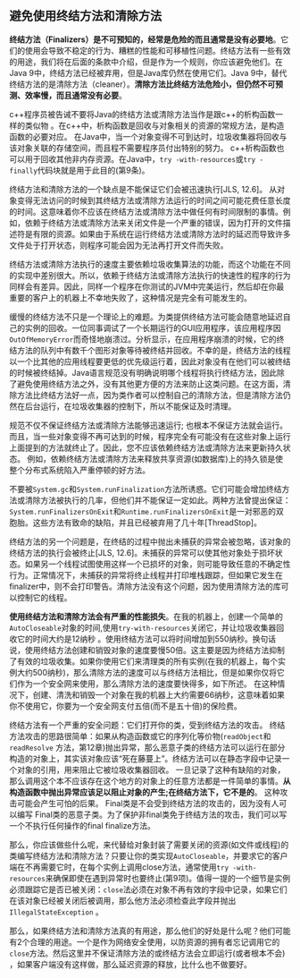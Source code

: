 ## 避免使用终结方法和清除方法

**终结方法（Finalizers）是不可预知的，经常是危险的而且通常是没有必要地**。它们的使用会导致不稳定的行为、糟糕的性能和可移植性问题。终结方法有一些有效的用途，我们将在后面的条款中介绍，但是作为一个规则，你应该避免他们。在Java 9中，终结方法已经被弃用，但是Java库仍然在使用它们。Java 9中，替代终结方法的是清除方法（cleaner）。**清除方法比终结方法危险小，但仍然不可预测、效率慢，而且通常没有必要**。 

c++程序员被告诫不要将Java的终结方法或清除方法当作是跟c++的析构函数一样的类似物 。在c++中，析构函数是回收与对象相关的资源的常规方法，是构造函数的必要对应。 在Java中，当一个对象变得不可到达时，垃圾收集器将回收与该对象关联的存储空间，而且程不需要程序员付出特别的努力。 c++析构函数也可以用于回收其他非内存资源。在Java中，`try -with-resources`或`try - finally`代码块就是用于此目的(第9条)。

终结方法和清除方法的一个缺点是不能保证它们会被迅速执行[JLS, 12.6]。 从对象变得无法访问的时候到其终结方法或清除方法运行的时间之间可能花费任意长度的时间。这意味着你不应该在终结方法或清除方法中做任何有时间限制的事情。例如，依赖于终结方法或清除方法来关闭文件是一个严重的错误，因为打开的文件描述符是有限的资源。如果由于系统在运行终结方法或清除方法时的延迟而导致许多文件处于打开状态，则程序可能会因为无法再打开文件而失败。

终结方法或清除方法执行的速度主要依赖垃圾收集算法的功能，而这个功能在不同的实现中差别很大。所以，依赖于终结方法或清除方法执行的快速性的程序的行为同样会有差异。因此，同样一个程序在你测试的JVM中完美运行，然后却在你最重要的客户上的机器上不幸地失败了，这种情况是完全有可能发生的。

缓慢的终结方法不只是一个理论上的难题。为类提供终结方法可能会随意地延迟自己的实例的回收。一位同事调试了一个长期运行的GUI应用程序，该应用程序因`OutOfMemoryError`而奇怪地崩溃过。分析显示，在应用程序崩溃的时候，它的终结方法的队列中有数千个图形对象等待被终结并回收。不幸的是，终结方法的线程以一个比其他的应用线程要更低的优先级运行着，因此对象没有在他们可以被终结的时候被终结掉。Java语言规范没有明确说明哪个线程将执行终结方法，因此除了避免使用终结方法之外，没有其他更方便的方法来防止这类问题。在这方面，清除方法比终结方法好一点，因为类作者可以控制自己的清除方法，但是清除方法仍然在后台运行，在垃圾收集器的控制下，所以不能保证及时清理。 

规范不仅不保证终结方法或清除方法能够迅速运行; 也根本不保证方法就会运行。而且，当一些对象变得不再可达到的时候，程序完全有可能没有在这些对象上运行上面提到的方法就终止了。因此，您不应该依赖终结方法或清除方法来更新持久状态。 例如，依赖终结方法或清除方法来释放共享资源(如数据库)上的持久锁是使整个分布式系统陷入严重停顿的好方法。 

不要被`System.gc`和`System.runFinalization`方法所诱惑。它们可能会增加终结方法或清除方法被执行的几率，但他们并不能保证一定如此。两种方法曾提出保证：`System.runFinalizersOnExit`和`Runtime.runFinalizersOnExit`是一对邪恶的双胞胎。这些方法有致命的缺陷，并且已经被弃用了几十年[ThreadStop]。

终结方法的另一个问题是，在终结的过程中抛出未捕获的异常会被忽略，该对象的终结方法的执行会被终止[JLS, 12.6]。未捕获的异常可以使其他对象处于损坏状态。如果另一个线程试图使用这样一个已损坏的对象，则可能导致任意的不确定性行为。正常情况下，未捕获的异常将终止线程并打印堆栈跟踪，但如果它发生在finalizer中，则不会打印警告。清除方法没有这个问题，因为使用清除方法的库可以控制它的线程。

**使用终结方法和清除方法会有严重的性能损失**。在我的机器上，创建一个简单的 `AutoCloseable`对象的时间,使用`try-with-resources`关闭它，并让垃圾收集器回收它的时间大约是12纳秒 。使用终结方法可以将时间增加到550纳秒。换句话说，使用终结方法创建和销毁对象的速度要慢50倍。这主要是因为终结方法抑制了有效的垃圾收集。如果你使用它们来清理类的所有实例(在我的机器上，每个实例大约500纳秒)，那么清除方法的速度可以与终结方法相比，但是如果你仅将它们作为一个安全网来使用，那么清除方法的速度要快得多，如下所述。 在这种情况下，创建、清洗和销毁一个对象在我的机器上大约需要66纳秒，这意味着如果你不使用它，你要为一个安全网支付五倍(而不是五十倍)的保险费。

终结方法有一个严重的安全问题：它们打开你的类，受到终结方法的攻击。 终结方法攻击的思路很简单：如果从构造函数或它的序列化等价物(`readObject`和`readResolve` 方法，第12章)抛出异常，那么恶意子类的终结方法可以运行在部分构造的对象上，其实该对象应该“死在藤蔓上”。终结方法可以在静态字段中记录一个对象的引用，用来阻止它被垃圾收集器回收。 一旦记录了这种有缺陷的对象，那么调用这个本不应该存在这个地方的对象上的任意方法都是一件简单的事情。**从构造函数中抛出异常应该足以阻止对象的产生;在终结方法下，它不是的**。 这种攻击可能会产生可怕的后果。 Final类是不会受到终结方法的攻击的，因为没有人可以编写 Final类的恶意子类。为了保护非final类免于终结方法的攻击，我们可以写一个不执行任何操作的final finalize方法。

那么，你应该做些什么呢，来代替给对象封装了需要关闭的资源(如文件或线程)的类编写终结方法和清除方法？只要让你的类实现`AutoCloseable`，并要求它的客户端在不再需要它时，在每个实例上调用close方法，通常使用`try -with-resources`来确保即使在遇到异常时也要终止(第9项)。值得一提的一个细节是实例必须跟踪它是否已被关闭：`close`法必须在对象不再有效的字段中记录，如果它们在该对象已经被关闭后被调用，那么他方法必须检查此字段并抛出`IllegalStateException` 。

那么，如果终结方法和清除方法真的有用途，那么他们的好处是什么呢？他们可能有2个合理的用途。一个是作为网络安全使用，以防资源的拥有者忘记调用它的`close`方法。然后这里并不保证清除方法的或终结方法会立即运行(或者根本不会) ，如果客户端没有这样做，那么延迟资源的释放，比什么也不做要好。
